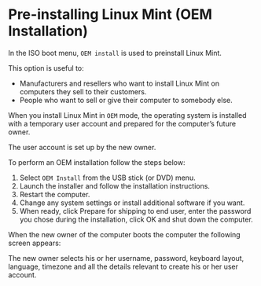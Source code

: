 # Pre-installing Linux Mint (OEM Installation)

In the ISO boot menu, `OEM install` is used to preinstall Linux Mint.

This option is useful to:

* Manufacturers and resellers who want to install Linux Mint on computers they sell to their customers.
* People who want to sell or give their computer to somebody else.

When you install Linux Mint in `OEM` mode, the operating system is installed with a temporary user account and prepared for the computer’s future owner.

The user account is set up by the new owner.

To perform an OEM installation follow the steps below:

1. Select `OEM Install` from the USB stick (or DVD) menu.
2. Launch the installer and follow the installation instructions.
3. Restart the computer.
4. Change any system settings or install additional software if you want.
5. When ready, click Prepare for shipping to end user, enter the password you chose during the installation, click OK and shut down the computer.



When the new owner of the computer boots the computer the following screen appears:



The new owner selects his or her username, password, keyboard layout, language, timezone and all the details relevant to create his or her user account.
